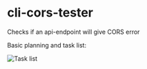 # cli-cors-tester

Checks if an api-endpoint will give CORS error

Basic planning and task list:

![Task list](https://drive.google.com/file/d/17hQRYWbIJQSrTcwxJFzJJ3C34o5hM4XD/view?usp=drivesdk)
